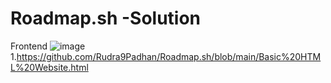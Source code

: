 # Roadmap.sh -Solution
Frontend
![image](https://github.com/user-attachments/assets/8e34403a-714e-461d-8061-6efe4dbfbd1e)
1.https://github.com/Rudra9Padhan/Roadmap.sh/blob/main/Basic%20HTML%20Website.html
